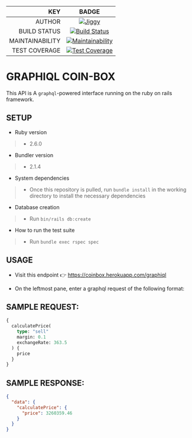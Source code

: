   
| KEY      | BADGE |
| -----------:|:-----------:|
| AUTHOR      | [![Jiggy](https://svgshare.com/i/Bfm.svg)](https://github.com/ProfJigsaw)       |
| BUILD STATUS   | [![Build Status](https://travis-ci.com/ProfJigsaw/coin-box.svg?token=X8ZfjDUfqPhNecNQtVRq&branch=master)](https://travis-ci.com/ProfJigsaw/coin-box)         |
|MAINTAINABILITY|[![Maintainability](https://api.codeclimate.com/v1/badges/35b252cb7735daba2d4a/maintainability)](https://codeclimate.com/github/ProfJigsaw/coin-box/maintainability)|
|TEST COVERAGE|[![Test Coverage](https://api.codeclimate.com/v1/badges/35b252cb7735daba2d4a/test_coverage)](https://codeclimate.com/github/ProfJigsaw/coin-box/test_coverage)|

# GRAPHIQL COIN-BOX

This API is A `graphql`-powered interface running on the ruby on rails framework.

## SETUP

* Ruby version
>- 2.6.0

* Bundler version
>- 2.1.4

* System dependencies
>- Once this repository is pulled, run `bundle install` in the working directory to install the necessary dependencies

* Database creation
>- Run `bin/rails db:create`

* How to run the test suite
>- Run `bundle exec rspec spec` 

## USAGE

- Visit this endpoint 👉 https://coinbox.herokuapp.com/graphiql

- On the leftmost pane, enter a graphql request of the following format:
## SAMPLE REQUEST:
```graphql
{
  calculatePrice(
    type: "sell"
    margin: 0.1
    exchangeRate: 363.5
  ) {
    price
  }
}
```

## SAMPLE RESPONSE:
```JSON
{
  "data": {
    "calculatePrice": {
      "price": 3260359.46
    }
  }
}
```

